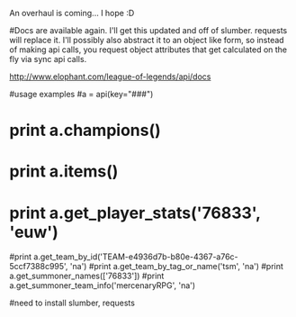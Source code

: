 An overhaul is coming... I hope :D

#Docs are available again. I'll get this updated and off of slumber.  requests will replace it. I'll possibly also abstract it to an object like form, so instead of making api calls, you request object attributes that get calculated on the fly via sync api calls.

http://www.elophant.com/league-of-legends/api/docs

#usage examples
#a = api(key="###")
# print a.champions()
# print a.items()
# print a.get_player_stats('76833', 'euw')
#print a.get_team_by_id('TEAM-e4936d7b-b80e-4367-a76c-5ccf7388c995', 'na')
#print a.get_team_by_tag_or_name('tsm', 'na')
#print a.get_summoner_names(['76833'])
#print a.get_summoner_team_info('mercenaryRPG', 'na')

#need to install slumber, requests

